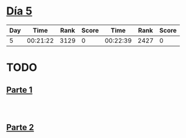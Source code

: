 
# [Día 5](./)

| Day | Time     | Rank | Score | Time     | Rank | Score |
|-----|----------|------|-------|----------|------|-------|
|   5 | 00:21:22 | 3129 |     0 | 00:22:39 | 2427 |     0 |

# TODO

## [Parte 1](./Sol1.py)

```python3

```

```python3

```

```python3

```

## [Parte 2](./Sol2.py)

```python3

```

```python3

```

```python3

```


